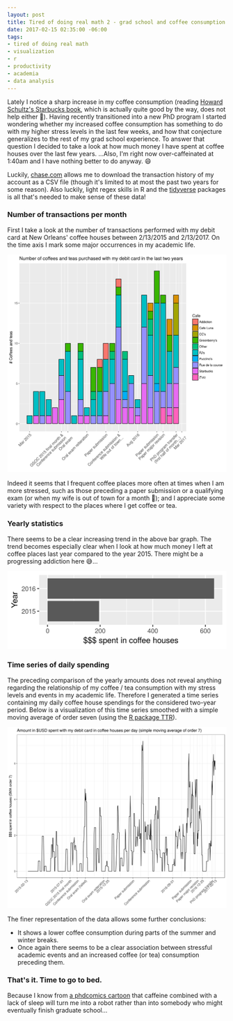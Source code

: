```yaml
---
layout: post
title: Tired of doing real math 2 - grad school and coffee consumption
date: 2017-02-15 02:35:00 -06:00
tags:
- tired of doing real math
- visualization
- r
- productivity
- academia
- data analysis
---
```


Lately I notice a sharp increase in my coffee consumption (reading [Howard Schultz's Starbucks book](https://www.amazon.com/Pour-Your-Heart-Into-Starbucks/dp/0786883561/ref=sr_1_3?ie=UTF8&qid=1487141175&sr=8-3&keywords=howard+schultz), which is actually quite good by the way, does not help either :grimacing:). Having recently transitioned into a new PhD program I started wondering whether my increased coffee consumption has something to do with my higher stress levels in the last few weeks, and how that conjecture generalizes to the rest of my grad school experience. To answer that question I decided to take a look at how much money I have spent at coffee houses over the last few years. ...Also, I'm right now over-caffeinated at 1:40am and I have nothing better to do anyway. :smile:

Luckily, [chase.com](https://www.chase.com/) allows me to download the transaction history of my account as a CSV file (though it's limited to at most the past two years for some reason). Also luckily, light regex skills in R and the [tidyverse](https://blog.rstudio.org/2016/09/15/tidyverse-1-0-0) packages is all that's needed to make sense of these data!

### Number of transactions per month

First I take a look at the number of transactions performed with my debit card at New Orleans' coffee houses between 2/13/2015 and 2/13/2017. On the time axis I mark some major occurrences in my academic life.

![Number of transactions performed with my debit card at New Orleans' coffee houses per month](/images/grad_school_coffee/Coffees_per_month.png?raw=true "Coffees per month")

Indeed it seems that I frequent coffee places more often at times when I am more stressed, such as those preceding a paper submission or a qualifying exam (or when my wife is out of town for a month :grimacing:); and I appreciate some variety with respect to the places where I get coffee or tea.

### Yearly statistics

There seems to be a clear increasing trend in the above bar graph. The trend becomes especially clear when I look at how much money I left at coffee places last year compared to the year 2015. There might be a progressing addiction here :sweat_smile:... 

![Amount spent at coffee places per year](/images/grad_school_coffee/Yearly_total_spent.png?raw=true "Yearly $$$ spent at coffee places")

### Time series of daily spending

The preceding comparison of the yearly amounts does not reveal anything regarding the relationship of my coffee / tea consumption with my stress levels and events in my academic life. Therefore I generated a time series containing my daily coffee house spendings for the considered two-year period. Below is a visualization of this time series smoothed with a simple moving average of order seven (using the [R package TTR](https://cran.r-project.org/package=TTR)).

![Time series of daily amounts spent at coffee places](/images/grad_school_coffee/SMA.png?raw=true "Daily spending at coffee places")

The finer representation of the data allows some further conclusions:

* It shows a lower coffee consumption during parts of the summer and winter breaks.
* Once again there seems to be a clear association between stressful academic events and an increased coffee (or tea) consumption preceding them.

### That's it. Time to go to bed.

Because I know from [a phdcomics cartoon](http://www.phdcomics.com/comics/archive.php?comicid=1415) that caffeine combined with a lack of sleep will turn me into a robot rather than into somebody who might eventually finish graduate school...
